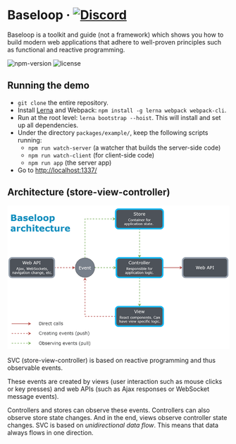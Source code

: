 # Baseloop &middot; [![Discord](https://img.shields.io/discord/551772477165010959.svg?color=green&label=chat%20on%20Discord)](https://discord.gg/zMyuFwt)

Baseloop is a toolkit and guide (not a framework) which shows you how to build modern web applications that adhere to well-proven
principles such as functional and reactive programming.

![npm-version](https://img.shields.io/npm/v/@baseloop/core.svg?color=green&label=npm%20package)
![license](https://img.shields.io/npm/l/@baseloop/core.svg?color=green)

## Running the demo

- `git clone` the entire repository.
- Install [Lerna](https://github.com/lerna/lerna/) and Webpack: `npm install -g lerna webpack webpack-cli`.
- Run at the root level: `lerna bootstrap --hoist`. This will install and set up all dependencies.
- Under the directory `packages/example/`, keep the following scripts running:
  - `npm run watch-server` (a watcher that builds the server-side code)
  - `npm run watch-client` (for client-side code)
  - `npm run app` (the server app)
- Go to [http://localhost:1337/](http://localhost:1337/)

## Architecture (store-view-controller)
![architecture](https://github.com/baseloop/baseloop/raw/master/resources/baseloop-architecture.png)

SVC (store-view-controller) is based on reactive programming and thus observable events.

These events are created by views (user interaction such as mouse clicks or key presses) and web APIs 
(such as Ajax responses or WebSocket message events).

Controllers and stores can observe these events. Controllers can also observe store state changes. And in the end,
views observe controller state changes. SVC is based on *unidirectional data flow*. This means that data always flows
in one direction.
